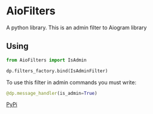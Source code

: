 # AioFilters
A python library. This is an admin filter to Aiogram library

## Using

```py
from AioFilters import IsAdmin
```

```py
dp.filters_factory.bind(IsAdminFilter)
```

To use this filter in admin commands you must write:

```py
@dp.message_handler(is_admin=True)
```

[PyPi](https://pypi.org/project/aiofilters/)
